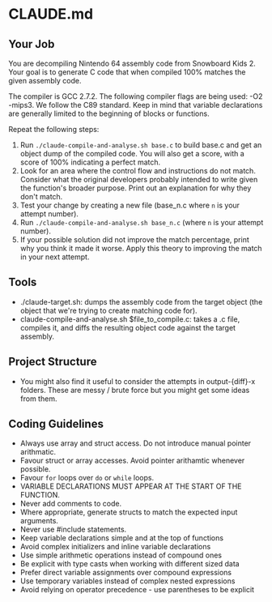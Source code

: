 # CLAUDE.md

## Your Job

You are decompiling Nintendo 64 assembly code from Snowboard Kids 2. Your goal is to generate C code that when compiled 100% matches the given assembly code.

The compiler is GCC 2.7.2. The following compiler flags are being used: -O2 -mips3. We follow the C89 standard. Keep in mind that variable declarations are generally limited to the beginning of blocks or functions.

Repeat the following steps:

1. Run `./claude-compile-and-analyse.sh base.c` to build base.c and get an object dump of the compiled code. You will also get a score, with a score of 100% indicating a perfect match.
2. Look for an area where the control flow and instructions do not match. Consider what the original developers probably intended to write given the function's broader purpose. Print out an explanation for why they don't match.
3. Test your change by creating a new file (base_n.c where `n` is your attempt number).
4. Run `./claude-compile-and-analyse.sh base_n.c` (where `n` is your attempt number).
5. If your possible solution did not improve the match percentage, print why you think it made it worse. Apply this theory to improving the match in your next attempt.

## Tools

* ./claude-target.sh: dumps the assembly code from the target object (the object that we're trying to create matching code for).
* claude-compile-and-analyse.sh $file_to_compile.c: takes a .c file, compiles it, and diffs the resulting object code against the target assembly.

## Project Structure

* You might also find it useful to consider the attempts in output-{diff}-x folders. These are messy / brute force but you might get some ideas from them.

## Coding Guidelines

* Always use array and struct access. Do not introduce manual pointer arithmatic.
* Favour struct or array accesses. Avoid pointer arithamtic whenever possible.
* Favour `for` loops over `do` or `while` loops.
* VARIABLE DECLARATIONS MUST APPEAR AT THE START OF THE FUNCTION.
* Never add comments to code.
* Where appropriate, generate structs to match the expected input arguments.
* Never use #include statements.
* Keep variable declarations simple and at the top of functions
* Avoid complex initializers and inline variable declarations
* Use simple arithmetic operations instead of compound ones
* Be explicit with type casts when working with different sized data
* Prefer direct variable assignments over compound expressions
* Use temporary variables instead of complex nested expressions
* Avoid relying on operator precedence - use parentheses to be explicit
